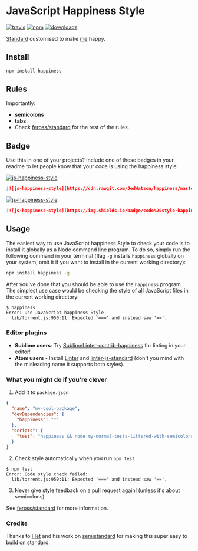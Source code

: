 # JavaScript Happiness Style
[![travis][travis-image]][travis-url]
[![npm][npm-image]][npm-url]
[![downloads][downloads-image]][downloads-url]

[Standard](https://github.com/feross/standard) customised to make [me](http://github.com/JedWatson/) happy.

## Install

```bash
npm install happiness
```

## Rules

Importantly:

- **semicolons**
- **tabs**
- Check [feross/standard] for the rest of the rules.

## Badge

Use this in one of your projects? Include one of these badges in your readme to
let people know that your code is using the happiness style.

[![js-happiness-style](https://cdn.rawgit.com/JedWatson/happiness/master/badge.svg)](https://github.com/JedWatson/happiness)

```markdown
[![js-happiness-style](https://cdn.rawgit.com/JedWatson/happiness/master/badge.svg)](https://github.com/JedWatson/happiness)
```

[![js-happiness-style](https://img.shields.io/badge/code%20style-happiness-brightgreen.svg?style=flat-square)](https://github.com/JedWatson/happiness)

```markdown
[![js-happiness-style](https://img.shields.io/badge/code%20style-happiness-brightgreen.svg?style=flat-square)](https://github.com/JedWatson/happiness)
```

## Usage

The easiest way to use JavaScript happiness Style to check your code is to install it
globally as a Node command line program. To do so, simply run the following command in
your terminal (flag `-g` installs `happiness` globally on your system, omit it if you want
to install in the current working directory):

```bash
npm install happiness -g
```

After you've done that you should be able to use the `happiness` program. The simplest use
case would be checking the style of all JavaScript files in the current working directory:

```
$ happiness
Error: Use JavaScript happiness Style
  lib/torrent.js:950:11: Expected '===' and instead saw '=='.
```

### Editor plugins

- **Sublime users**: Try [SublimeLinter-contrib-happiness](https://github.com/JedWatson/SublimeLinter-contrib-happiness) for linting in your editor!
- **Atom users** - Install [Linter](https://atom.io/packages/linter) and [linter-js-standard](https://atom.io/packages/linter-js-standard) (don't you mind with the misleading name it supports both styles).


### What you might do if you're clever

1. Add it to `package.json`

  ```json
  {
    "name": "my-cool-package",
    "devDependencies": {
      "happiness": "*"
    },
    "scripts": {
      "test": "happiness && node my-normal-tests-littered-with-semicolons.js"
    }
  }
  ```

2. Check style automatically when you run `npm test`

  ```
  $ npm test
  Error: Code style check failed:
    lib/torrent.js:950:11: Expected '===' and instead saw '=='.
  ```

3. Never give style feedback on a pull request again! (unless it's about semicolons)


See [feross/standard] for more information.

[travis-image]: https://img.shields.io/travis/JedWatson/happiness.svg?style=flat-square
[travis-url]: https://travis-ci.org/JedWatson/happiness
[npm-image]: https://img.shields.io/npm/v/happiness.svg?style=flat-square
[npm-url]: https://npmjs.org/package/happiness
[downloads-image]: https://img.shields.io/npm/dm/happiness.svg?style=flat-square
[downloads-url]: https://npmjs.org/package/happiness
[feross/standard]: https://github.com/feross/standard


### Credits

Thanks to [Flet](https://github.com/Flet/) and his work on [semistandard](https://github.com/Flet/semistandard) for making this super easy to build on [standard](https://github.com/feross/standard).
